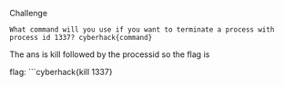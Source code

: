 Challenge
```
What command will you use if you want to terminate a process with process id 1337? cyberhack{command}
```

The ans is kill followed by the processid so the flag is

flag: ```cyberhack{kill 1337}

